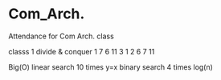 # Com_Arch.
Attendance for Com Arch. class 

classs 1
divide & conquer
1 7 6
11 3
1 2 6 7 11

Big(O)
  linear search
	10 times
	y=x
  binary search
	4 times
	log(n)

